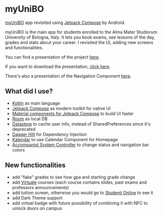 # myUniBO
[myUniBO](https://play.google.com/store/apps/details?id=com.myunibo&hl=it&gl=it) app revisited using [Jetpack Compose](https://developer.android.com/jetpack/compose) by Android.

myUniBO is the main app for students enrolled to the Alma Mater Studiorum University of Bologna, Italy. It lets you book exams, see lessons of the day, grades and stats about your career. I revisited the UI, adding new screens and functionalities.

You can find a presentation of the project [here](https://github.com/seve-andre/myUniBO/blob/main/presentation/myUniBO%20presentation.pdf).

If you want to download the presentation, [click here](https://github.com/seve-andre/myUniBO/raw/main/presentation/myUniBO%20presentation.pdf).

There's also a presentation of the Navigation Component [here](https://github.com/seve-andre/myUniBO/blob/main/presentation/Navigation%20Component%20presentation.pdf).

## What did I use?
- [Kotlin](https://kotlinlang.org/) as main language
- [Jetpack Compose](https://developer.android.com/jetpack/compose) as modern toolkit for native UI
- [Material components for Jetpack Compose](https://developer.android.com/reference/kotlin/androidx/compose/material/package-summary#top-level-functions) to build UI faster
- [Room](https://developer.android.com/training/data-storage/room) as local DB
- [Datastore](https://developer.android.com/topic/libraries/architecture/datastore?gclid=CjwKCAjwkYGVBhArEiwA4sZLuMMCRUnWZzzy-AwDePYTUTn3gO6-rrT8jGo7D-H2vztegIJ-zEsb8hoCtI8QAvD_BwE&gclsrc=aw.ds) to cache user info, instead of SharedPreferences since it's deprecated
- [Dagger Hilt](https://developer.android.com/training/dependency-injection/hilt-android) for Dependency Injection
- [Kalendar](https://github.com/hi-manshu/Kalendar) to use Calendar Component for Homepage
- [Accompanist System Controller](https://google.github.io/accompanist/systemuicontroller/) to change status and navigation bar colors

## New functionalities
- add "fake" grades to see how gpa and starting grade change
- add [Virtuale](https://virtuale.unibo.it/) courses (each course contains slides, past exams and professors announcements)
- add tuition screen, otherwise you would go to [Studenti Online](https://studenti.unibo.it/sol/welcome.htm) to see it
- add Dark Theme support
- add virtual badge with future possibility of combining it with NFC to unlock doors on campus
